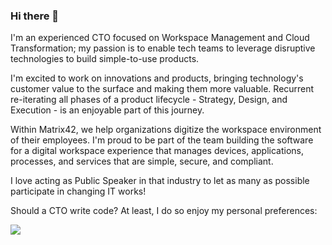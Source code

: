 ### Hi there 👋
I'm an experienced CTO focused on Workspace Management and Cloud Transformation; my passion is to enable tech teams to leverage disruptive technologies to build simple-to-use products.

I'm excited to work on innovations and products, bringing technology's customer value to the surface and making them more valuable. Recurrent re-iterating all phases of a product lifecycle - Strategy, Design, and Execution - is an enjoyable part of this journey.

Within Matrix42, we help organizations digitize the workspace environment of their employees. I'm proud to be part of the team building the software for a digital workspace experience that manages devices, applications, processes, and services that are simple, secure, and compliant.

I love acting as Public Speaker in that industry to let as many as possible participate in changing IT works! 

Should a CTO write code? At least, I do so enjoy my personal preferences: 

![](https://github-readme-stats.vercel.app/api/top-langs/?username=dei79&layout=compact&theme=transparent)
